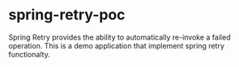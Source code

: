 # spring-retry-poc
Spring Retry provides the ability to automatically re-invoke a failed operation. This is a demo application that implement spring retry functionalty.




